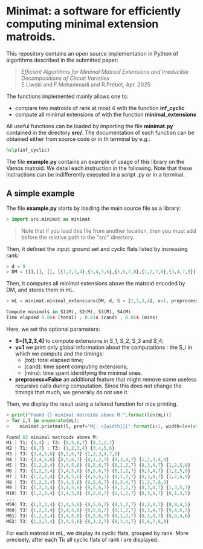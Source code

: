 # Minimat: a software for efficiently computing minimal extension matroids.

This repository contains an open source implementation in Python of algorithms described in the submitted paper:

> *Efficient Algorithms for Minimal Matroid Extensions and Irreducible Decompositions of Circuit Varieties*<br>
> E.Liwski and F.Mohammadi and R.Prébet, Apr. 2025

The functions implemented mainly allows one to:
* compare two matroids of rank at most 4 with the function **inf_cyclic**
* compute all minimal extensions of with the function **minimal_extensions**

All useful functions can be loaded by importing the file **minimat.py** contained in the directory **src/**. The documentation of each function can be obtained either from source code or in th terminal by e.g.:
```python
help(inf_cyclic)
```

The file **example.py** contains an example of usage of this library on the Vàmos matroid. We detail each instruction in the following.
Note that these instructions can be indifferently executed in a script .py or in a terminal.<br>

## A simple example

The file **example.py** starts by loading the main source file as a library:
```python
> import src.minimat as minimat
```
> Note that if you load this file from another location, then you must add before the relative path to the "src" directory.

Then, it defined the input: ground set and cyclic flats listed by increasing rank:
```python
> d = 9
> DM = [[],[], [], [{1,2,3,4},{3,4,5,6},{5,6,7,8},{1,2,7,8},{3,4,7,8}]]
```

Then, it computes all minimal extensions above the matroid encoded by DM, and stores them in mL.
```python
> mL = minimat.minimal_extensions(DM, d, S = [1,2,3,4], v=1, preprocess = False)

Compute minimals in S1(M), S2(M), S3(M), S4(M)
Time elapsed 0.06s (total) ; 0.01s (cand) ; 0.05s (mins)
```
Here, we set the optional parameters:
* **S=[1,2,3,4]** to compute extensions in S_1, S_2, S_3 and S_4;
* **v=1** we print only global information about the computations : the S_i in which we compute and the timings:
    * (tot): total elapsed time;
    * (cand): time spent computing extensions;
    * (mins): time spent identifying the minimal ones.
* **preprocess=False** an additional feature that might remove some useless recursive calls during computation. Since this does not change the timings that much, we generally do not use it.

Then, we display the result using a tailored function for nice printing.
```python
> print("Found {} minimal matroids above M:".format(len(mL)))
> for i,l in enumerate(mL):
>    minimat.printmat(l, pref="M{: <{width}}|".format(i+1, width=len(str(len(mL)))))

Found 62 minimal matroids above M:
M1 | T1: {3,4} ; T3: {8,5,6,7} {8,1,2,7}
M2 | T1: {8,7} ; T3: {1,2,3,4} {3,4,5,6}
M3 | T3: {3,4,5,6} {8,5,6,7} {1,2,3,4,7,8}
M4 | T3: {3,4,5,6} {8,5,6,7} {8,1,2,7} {8,3,4,7} {1,2,3,4,9}
M5 | T3: {1,2,3,4} {3,4,5,6} {8,5,6,7} {8,1,2,7} {8,3,4,7} {1,2,5,6}
M6 | T3: {1,2,3,4} {3,4,5,6} {8,5,6,7} {8,1,2,7} {8,3,4,7} {1,2,5,9}
M7 | T3: {1,2,3,4} {3,4,5,6} {8,5,6,7} {8,1,2,7} {8,3,4,7} {1,2,6,9}
M8 | T3: {1,2,3,4} {3,4,5,6} {8,5,6,7} {8,3,4,7} {1,2,7,8,9}
M9 | T3: {1,2,3,4} {3,4,5,6} {8,5,6,7} {8,1,2,7} {8,3,4,7} {1,3,5,7}
M10| T3: {1,2,3,4} {3,4,5,6} {8,5,6,7} {8,1,2,7} {8,3,4,7} {8,1,3,5}
...
M59| T3: {1,2,3,4} {3,4,5,6} {8,5,6,7} {8,1,2,7} {8,3,4,7} {8,9,4,5}
M60| T3: {1,2,3,4} {3,4,5,6} {8,5,6,7} {8,1,2,7} {8,3,4,7} {9,4,6,7}
M61| T3: {1,2,3,4} {3,4,5,6} {8,5,6,7} {8,1,2,7} {8,3,4,7} {8,9,4,6}
M62| T3: {1,2,3,4} {3,4,5,6} {8,1,2,7} {8,3,4,7} {5,6,7,8,9}
```

For each matroid in mL, we display its cyclic flats, grouped by rank. More precisely, after each **Ti:** all cyclic flats of rank i are displayed.
